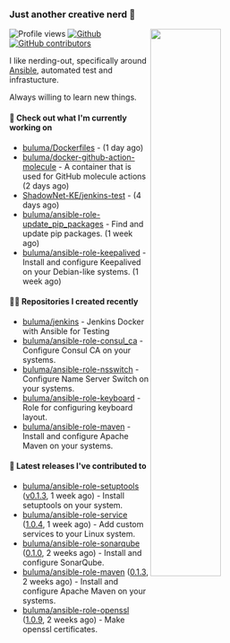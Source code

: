 ### Just another creative nerd 👋


![Profile views](https://gpvc.arturio.dev/buluma) <a href="https://gitstats.me/buluma">
  <img align="right" src="https://github-readme-stats.vercel.app/api?username=buluma&theme=gotham&show_icons=true" width="50%"/>
</a>
[![Github](https://img.shields.io/badge/-buluma-black?style=flat&labelColor=black&logo=github&logoColor=white&include_all_commits=true&count_private=true)](https://gitstats.me/buluma)
[![GitHub contributors](https://img.shields.io/github/contributors/buluma/badges.svg)](https://GitHub.com/buluma/badges/graphs/contributors/)

I like nerding-out, specifically around [Ansible](https://github.com/ansible/ansible), automated test and infrastucture.

Always willing to learn new things.

#### 👷 Check out what I'm currently working on

- [buluma/Dockerfiles](https://github.com/buluma/Dockerfiles) -  (1 day ago)
- [buluma/docker-github-action-molecule](https://github.com/buluma/docker-github-action-molecule) - A container that is used for GitHub molecule actions (2 days ago)
- [ShadowNet-KE/jenkins-test](https://github.com/ShadowNet-KE/jenkins-test) -  (4 days ago)
- [buluma/ansible-role-update_pip_packages](https://github.com/buluma/ansible-role-update_pip_packages) - Find and update pip packages. (1 week ago)
- [buluma/ansible-role-keepalived](https://github.com/buluma/ansible-role-keepalived) - Install and configure Keepalived on your Debian-like systems. (1 week ago)

#### 👨‍💻 Repositories I created recently

- [buluma/jenkins](https://github.com/buluma/jenkins) - Jenkins Docker with Ansible for Testing
- [buluma/ansible-role-consul_ca](https://github.com/buluma/ansible-role-consul_ca) - Configure Consul CA on your systems.
- [buluma/ansible-role-nsswitch](https://github.com/buluma/ansible-role-nsswitch) - Configure Name Server Switch on your systems.
- [buluma/ansible-role-keyboard](https://github.com/buluma/ansible-role-keyboard) - Role for configuring keyboard layout.
- [buluma/ansible-role-maven](https://github.com/buluma/ansible-role-maven) - Install and configure Apache Maven on your systems.

#### 🚀 Latest releases I've contributed to

- [buluma/ansible-role-setuptools](https://github.com/buluma/ansible-role-setuptools) ([v0.1.3](https://github.com/buluma/ansible-role-setuptools/releases/tag/v0.1.3), 1 week ago) - Install setuptools on your system.
- [buluma/ansible-role-service](https://github.com/buluma/ansible-role-service) ([1.0.4](https://github.com/buluma/ansible-role-service/releases/tag/1.0.4), 1 week ago) - Add custom services to your Linux system.
- [buluma/ansible-role-sonarqube](https://github.com/buluma/ansible-role-sonarqube) ([0.1.0](https://github.com/buluma/ansible-role-sonarqube/releases/tag/0.1.0), 2 weeks ago) - Install and configure SonarQube.
- [buluma/ansible-role-maven](https://github.com/buluma/ansible-role-maven) ([0.1.3](https://github.com/buluma/ansible-role-maven/releases/tag/0.1.3), 2 weeks ago) - Install and configure Apache Maven on your systems.
- [buluma/ansible-role-openssl](https://github.com/buluma/ansible-role-openssl) ([1.0.9](https://github.com/buluma/ansible-role-openssl/releases/tag/1.0.9), 2 weeks ago) - Make openssl certificates.


